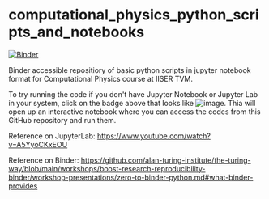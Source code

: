 # computational_physics_python_scripts_and_notebooks

[![Binder](https://mybinder.org/badge_logo.svg)](https://mybinder.org/v2/gh/jyothischandran1597/computational_physics_python_notebooks.git/HEAD)

Binder accessible repositiory of basic python scripts in jupyter notebook format for Computational Physics course at IISER TVM.

To try running the code if you don't have Jupyter Notebook or Jupyter Lab in your system, click on the badge above that looks like ![image](https://user-images.githubusercontent.com/57825159/151664483-111301d4-1c9a-4c4a-be57-85872341a74a.png). Thia will open up an interactive notebook where you can access the codes from this GitHub repository and run them. 

Reference on JupyterLab: https://www.youtube.com/watch?v=A5YyoCKxEOU

Reference on Binder: https://github.com/alan-turing-institute/the-turing-way/blob/main/workshops/boost-research-reproducibility-binder/workshop-presentations/zero-to-binder-python.md#what-binder-provides
